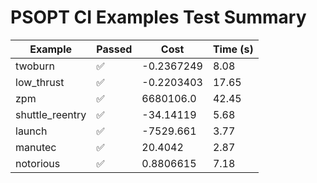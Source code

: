 # PSOPT CI Examples Test Summary

| Example | Passed | Cost | Time (s) |
|---|---|---|---|
| twoburn | ✅ | -0.2367249 | 8.08 |
| low_thrust | ✅ | -0.2203403 | 17.65 |
| zpm | ✅ | 6680106.0 | 42.45 |
| shuttle_reentry | ✅ | -34.14119 | 5.68 |
| launch | ✅ | -7529.661 | 3.77 |
| manutec | ✅ | 20.4042 | 2.87 |
| notorious | ✅ | 0.8806615 | 7.18 |